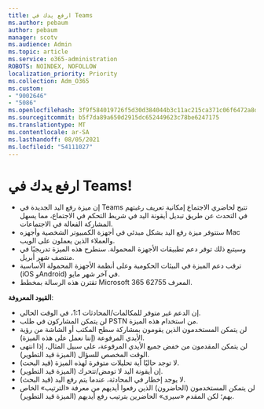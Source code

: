 ```yaml
---
title: ارفع يدك في Teams
ms.author: pebaum
author: pebaum
manager: scotv
ms.audience: Admin
ms.topic: article
ms.service: o365-administration
ROBOTS: NOINDEX, NOFOLLOW
localization_priority: Priority
ms.collection: Adm_O365
ms.custom:
- "9002646"
- "5086"
ms.openlocfilehash: 3f9f584019726f5d30d384044b3c11ac215ca371c06f6472a8d479b38ccaf537
ms.sourcegitcommit: b5f7da89a650d2915dc652449623c78be6247175
ms.translationtype: MT
ms.contentlocale: ar-SA
ms.lasthandoff: 08/05/2021
ms.locfileid: "54111027"
---
```

# <a name="raise-your-hand-in-teams"></a>ارفع يدك في Teams!

- إن ميزة رفع اليد الجديدة في Teams تتيح لحاضري الاجتماع إمكانية تعريف رغبتهم في التحدث عن طريق تبديل أيقونة اليد في شريط التحكم في الاجتماع، مما يسهل المشاركة الفعالة في الاجتماعات.
- ستتوفر ميزة رفع اليد بشكل مبدئي في أجهزة الكمبيوتر الشخصية وأجهزه Mac والعملاء الذين يعملون على الويب.
- وسيتبع ذلك توفر دعم تطبيقات الأجهزة المحمولة. سنطرح هذه الميزة تدريجيًا في منتصف شهر أبريل.
- ترقب دعم الميزة في البيئات الحكومية وعلى أنظمة الأجهزة المحمولة الأساسية (iOS وAndroid) في آخر شهر مايو.
- تقترن هذه الرسالة بمخطط Microsoft 365 المعرف 62755.

**القيود المعروفة**:

- إن الدعم غير متوفر للمكالمات/المحادثات 1:1، في الوقت الحالي.
- لن يتمكن المشاركون في طلب PSTN من استخدام هذه الميزة.
- لن يتمكن المستخدمون الذين يقومون بمشاركة سطح المكتب أو الشاشة من رؤية الأيدي المرفوعة (إننا نعمل على هذه الميزة).
- لن يتمكن المقدمون من خفض جميع الأيدي المرفوعة، على سبيل المثال، إذا انتهى الوقت المخصص للسؤال (الميزة قيد التطوير).
- لا توجد حاليًا أية تحليلات متوفرة لهذه الميزة (قيد البحث).
- إن أيقونة اليد لا تومض/تتحرك (الميزة قيد التطوير).
- لا يوجد إخطار في المحادثة، عندما يتم رفع اليد (قيد البحث).
- لن يتمكن المستخدمون (الحاضرون) الذين رفعوا أيديهم من معرفة «الترتيب» الخاص بهم؛ لكن المقدم «سيرى» الحاضرين بترتيب رفع أيديهم (الميزة قيد التطوير).
